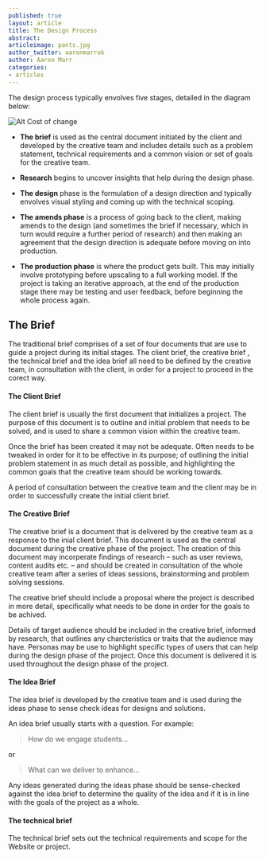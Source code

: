 ```yaml
---
published: true
layout: article
title: The Design Process
abstract: 
articleimage: pants.jpg
author_twitter: aaronmarruk
author: Aaron Marr
categories:
- articles
---
```


The design process typically envolves five stages, detailed in the diagram below: 

![Alt Cost of change](/blog/img/process.jpg)

* **The brief** is used as the central document initiated by the client and developed by the creative team and includes details such as a problem statement, technical requirements and a common vision or set of goals for the creative team. 

* **Research** begins to uncover insights that help during the design phase.

* **The design** phase is the formulation of a design direction and typically envolves visual styling and coming up with the technical scoping. 

* **The amends phase** is a process of going back to the client, making amends to the design (and sometimes the brief if necessary, which in turn would require a further period of research) and then making an agreement that the design direction is adequate before moving on into production. 

* **The production phase** is where the product gets built. This may initially involve prototyping before upscaling to a full working model. If the project is taking an iterative approach, at the end of the production stage there may be testing and user feedback, before beginning the whole process again.

## The Brief

The traditional brief comprises of a set of four documents that are use to guide a project during its initial stages. The client brief, the creative brief , the technical brief and the idea brief all need to be defined by the creative team, in consultation with the client, in order for a project to proceed in the corect way.

#### The Client Brief

The client brief is usually the first document that initializes a project. The purpose of this document is to outline and initial problem that needs to be solved, and is used to share a common vision within the creative team. 

Once the brief has been created it may not be adequate. Often needs to be tweaked in order for it to be effective in its purpose; of outlining the initial problem statement in as much detail as possible, and highlighting the common goals that the creative team should be working towards.

A period of consultation between the creative team and the client may be in order to successfully create the initial client brief.

#### The Creative Brief

The creative brief is a document that is delivered by the creative team as a response to the inial client brief. This document is used as the central document during the creative phase of the project. The creation of this document may incorperate findings of research – such as user reviews, content audits etc. – and should be created in consultation of the whole creative team after a series of ideas sessions, brainstorming and problem solving sessions. 

The creative brief should include a proposal where the project is described in more detail, specifically what needs to be done in order for the goals to be achived.

Details of target audience should be included in the creative brief, informed by research, that outlines any charcteristics or traits that the audience may have. Personas may be use to highlight specific types of users that can help during the design phase of the project. Once this document is delivered it is used throughout the design phase of the project.

#### The Idea Brief

The idea brief is developed by the creative team and is used during the ideas phase to sense check ideas for designs and solutions.

An idea brief usually starts with a question. For example:

> How do we engage students... 

or

> What can we deliver to enhance... 

Any ideas generated during the ideas phase should be sense-checked against the idea brief to determine the quality of the idea and if it is in line with the goals of the project as a whole.

#### The technical brief 

The technical brief sets out the technical requirements and scope for the Website or project.
